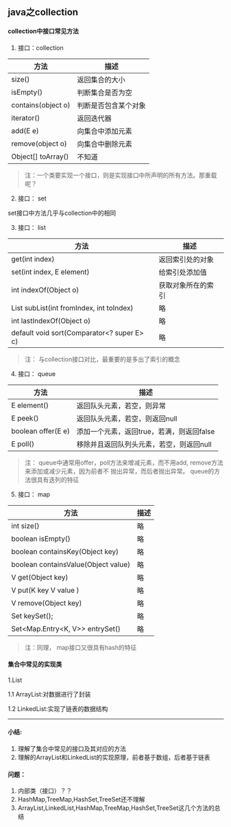 ## java之collection
#### collection中接口常见方法

1. 接口：collection

方法 | 描述
------------ | -------------
size() | 返回集合的大小
isEmpty() | 判断集合是否为空
contains(object o) | 判断是否包含某个对象
iterator() | 返回迭代器
add(E e) | 向集合中添加元素
remove(object o) | 向集合中删除元素
Object[] toArray() | 不知道
> 注：一个类要实现一个接口，则是实现接口中所声明的所有方法。那重载呢？

2. 接口： set

set接口中方法几乎与collection中的相同

3. 接口： list

方法 | 描述
------------ | -------------
get(int index) | 返回索引处的对象
set(int index, E element)| 给索引处添加值
int  indexOf(Object o) | 获取对象所在的索引
List<E> subList(int fromIndex, int toIndex) | 略
int lastIndexOf(Object o) | 略
default void sort(Comparator<? super E> c)  | 略

> 注： 与collection接口对比，最重要的是多出了索引的概念

4. 接口： queue

方法 | 描述
------------ | -------------
E element() |  返回队头元素，若空，则异常
E peek() | 返回队头元素，若空，则返回null
boolean offer(E e) | 添加一个元素，返回true，若满，则返回false
E poll() | 移除并且返回队列头元素，若空，则返回null

> 注： queue中通常用offer，poll方法来增减元素，而不用add, remove方法来添加或减少元素，因为前者不
> 抛出异常，而后者抛出异常。 queue的方法很具有迭列的特征

5. 接口： map

方法 | 描述
------------ | -------------
int size() |  略
boolean isEmpty() | 略
boolean containsKey(Object key) |  略
boolean containsValue(Object value) | 略
V get(Object key) |  略
V put(K key V value ) | 略
V remove(Object key) | 略
Set<K> keySet(); |  略
Set<Map.Entry<K, V>> entrySet() | 略

>注：同理， map接口又很具有hash的特征

#### 集合中常见的实现类

1.List

1.1 ArrayList:对数据进行了封装

1.2 LinkedList:实现了链表的数据结构


---
#### 小结:
1. 理解了集合中常见的接口及其对应的方法
2. 理解的ArrayList和LinkedList的实现原理，前者基于数组，后者基于链表
#### 问题：
1. 内部类（接口）？？
2. HashMap,TreeMap,HashSet,TreeSet还不理解
3. ArrayList,LinkedList,HashMap,TreeMap,HashSet,TreeSet这几个方法的总结
